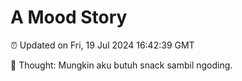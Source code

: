 # A Mood Story

⏰ Updated on Fri, 19 Jul 2024 16:42:39 GMT

💭 Thought: Mungkin aku butuh snack sambil ngoding.


